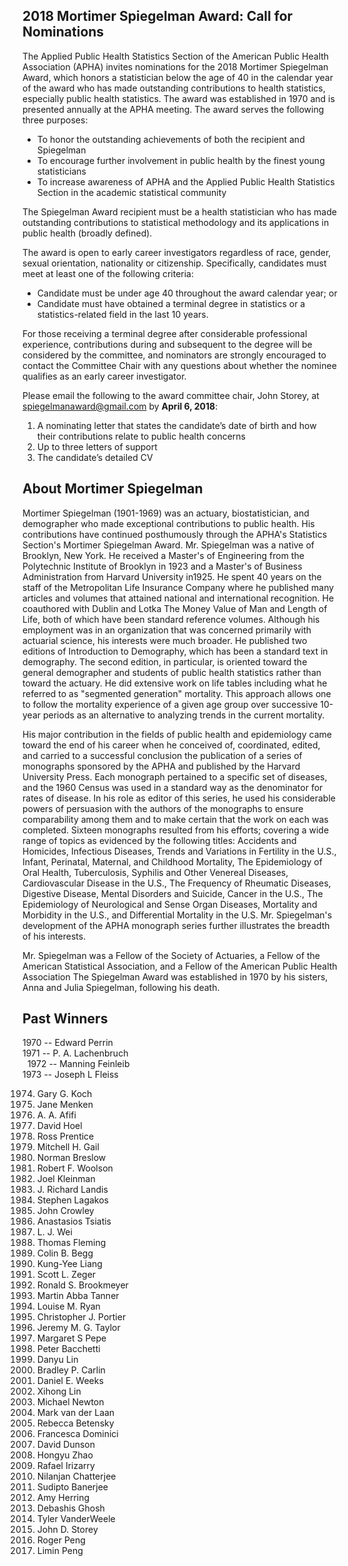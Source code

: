 ## 2018 Mortimer Spiegelman Award: Call for Nominations
 
The Applied Public Health Statistics Section of the American Public Health Association (APHA) invites nominations for the 2018 Mortimer Spiegelman Award, which honors a statistician below the age of 40 in the calendar year of the award who has made outstanding contributions to health statistics, especially public health statistics. The award was established in 1970 and is presented annually at the APHA meeting. The award serves the following three purposes:

- To honor the outstanding achievements of both the recipient and Spiegelman
- To encourage further involvement in public health by the finest young statisticians
- To increase awareness of APHA and the Applied Public Health Statistics Section in the academic statistical community
 
The Spiegelman Award recipient must be a health statistician who has made outstanding contributions to statistical methodology and its applications in public health (broadly defined).
 
The award is open to early career investigators regardless of race, gender, sexual orientation, nationality or citizenship. Specifically, candidates must meet at least one of the following criteria:

- Candidate must be under age 40 throughout the award calendar year; or
- Candidate must have obtained a terminal degree in statistics or a statistics-related field in the last 10 years.
 
For those receiving a terminal degree after considerable professional experience, contributions during and subsequent to the degree will be considered by the committee, and nominators are strongly encouraged to contact the Committee Chair with any questions about whether the nominee qualifies as an early career investigator.
 
Please email the following to the award committee chair, John Storey, at spiegelmanaward@gmail.com by **April 6, 2018**:

1. A nominating letter that states the candidate’s date of birth and how their contributions relate to public health concerns
2. Up to three letters of support
3. The candidate’s detailed CV

## About Mortimer Spiegelman

Mortimer Spiegelman (1901-1969) was an actuary, biostatistician, and demographer who made exceptional contributions to public health. His contributions have continued posthumously through the APHA's Statistics Section's Mortimer Spiegelman Award.
Mr. Spiegelman was a native of Brooklyn, New York. He received a Master's of Engineering from the Polytechnic Institute of Brooklyn in 1923 and a Master's of Business Administration from Harvard University in1925. He spent 40 years on the staff of the Metropolitan Life Insurance Company where he published many articles and volumes that attained national and international recognition. He coauthored with Dublin and Lotka The Money Value of Man and Length of Life, both of which have been standard reference volumes.   Although his employment was in an organization that was concerned primarily with actuarial science, his interests were much broader.  He published two editions of Introduction to Demography, which has been a standard text in demography.  The second edition, in particular, is oriented toward the general demographer and students of public health statistics rather than toward the actuary. He did extensive work on life tables including what he referred to as "segmented generation" mortality.  This approach allows one to follow the mortality experience of a given age group over successive 10-year periods as an alternative to analyzing trends in the current mortality.

His major contribution in the fields of public health and epidemiology came toward the end of his career when he conceived of, coordinated, edited, and carried to a successful conclusion the publication of a series of monographs sponsored by the APHA and published by the Harvard University Press. Each monograph pertained to a specific set of diseases, and the 1960 Census was used in a standard way as the denominator for rates of disease. In his role as editor of this series, he used his considerable powers of persuasion with the authors of the monographs to ensure comparability among them and to make certain that the work on each was completed.   Sixteen monographs resulted from his efforts; covering a wide range of topics as evidenced by the following titles: Accidents and Homicides, Infectious Diseases, Trends and Variations in Fertility in the U.S., Infant, Perinatal, Maternal, and Childhood Mortality, The Epidemiology of Oral Health, Tuberculosis, Syphilis and Other Venereal Diseases, Cardiovascular Disease in the U.S., The Frequency of Rheumatic Diseases, Digestive Disease, Mental Disorders and Suicide, Cancer in the U.S., The Epidemiology of Neurological and Sense Organ Diseases, Mortality and Morbidity in the U.S., and Differential Mortality in the U.S.  Mr. Spiegelman's development of the APHA monograph series further illustrates the breadth of his interests.  

Mr. Spiegelman was a Fellow of the Society of Actuaries, a Fellow of the American Statistical Association, and a Fellow of the American Public Health Association
The Spiegelman Award was established in 1970 by his sisters, Anna and Julia Spiegelman, following his death. 

## Past Winners

1970 -- Edward Perrin<br>
1971 -- P. A. Lachenbruch<br>  
1972 -- Manning Feinleib<br>
1973 -- Joseph L Fleiss  


1974. Gary G. Koch
1975. Jane Menken
1976. A. A. Afifi
1977. David Hoel
1978. Ross Prentice
1979. Mitchell H. Gail
1980. Norman Breslow 
1981. Robert F. Woolson
1982. Joel Kleinman
1983. J. Richard Landis
1984. Stephen Lagakos
1985. John Crowley
1986. Anastasios Tsiatis
1987. L. J. Wei
1988. Thomas Fleming
1989. Colin B. Begg
1990. Kung-Yee Liang
1991. Scott L. Zeger
1992. Ronald S. Brookmeyer
1993. Martin Abba Tanner
1994. Louise M. Ryan
1995. Christopher J. Portier
1996. Jeremy M. G. Taylor
1997. Margaret S Pepe
1998. Peter Bacchetti
1999. Danyu Lin
2000. Bradley P. Carlin
2001. Daniel E. Weeks
2002. Xihong Lin
2003. Michael Newton
2004. Mark van der Laan
2005. Rebecca Betensky
2006. Francesca Dominici
2007. David Dunson
2008. Hongyu Zhao
2009. Rafael Irizarry
2010. Nilanjan Chatterjee
2011. Sudipto Banerjee
2012. Amy Herring
2013. Debashis Ghosh
2014. Tyler VanderWeele
2015. John D. Storey
2016. Roger Peng
2017. Limin Peng


